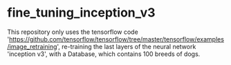 # fine_tuning_inception_v3
This repository only uses the tensorflow code 
'https://github.com/tensorflow/tensorflow/tree/master/tensorflow/examples/image_retraining', 
re-training the last layers of the neural network 'inception v3', with a Database, which contains 100 breeds of dogs.
